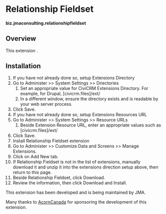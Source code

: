 # Relationship Fieldset

#### biz.jmaconsulting.relationshipfieldset

## Overview

This extension .

## Installation

1. If you have not already done so, setup Extensions Directory
  1. Go to Administer >> System Settings >> Directories
      1. Set an appropriate value for CiviCRM Extensions Directory. For example, for Drupal, [civicrm.files]/ext/
      1. In a different window, ensure the directory exists and is readable by your web server process.
  1. Click Save.
1. If you have not already done so, setup Extensions Resources URL
  1. Go to Administer >> System Settings >> Resource URLs
      1. Beside Extension Resource URL, enter an appropriate values such as [civicrm.files]/ext/
  1. Click Save.
1. Install Relationship Fieldset extension
  1. Go to Administer >> Customize Data and Screens >> Manage Extensions.
  1. Click on Add New tab.
  1. If Relationship Fieldset is not in the list of extensions, manually download it and unzip it into the extensions direction setup above, then return to this page.
  1. Beside Relationship Fieldset, click Download.
  1. Review the information, then click Download and Install.

This extension has been developed and is being maintained by JMA.

Many thanks to [AcornCanada](https://acorncanada.org) for sponsoring the development of this extension.
